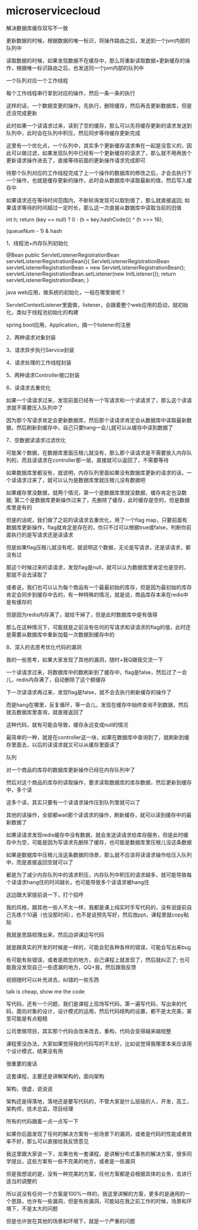 # microservicecloud
解决数据库缓存双写不一致



更新数据的时候，根据数据的唯一标识，将操作路由之后，发送到一个jvm内部的队列中

读取数据的时候，如果发现数据不在缓存中，那么将重新读取数据+更新缓存的操作，根据唯一标识路由之后，也发送同一个jvm内部的队列中

一个队列对应一个工作线程

每个工作线程串行拿到对应的操作，然后一条一条的执行

这样的话，一个数据变更的操作，先执行，删除缓存，然后再去更新数据库，但是还没完成更新

此时如果一个读请求过来，读到了空的缓存，那么可以先将缓存更新的请求发送到队列中，此时会在队列中积压，然后同步等待缓存更新完成

这里有一个优化点，一个队列中，其实多个更新缓存请求串在一起是没意义的，因此可以做过滤，如果发现队列中已经有一个更新缓存的请求了，那么就不用再放个更新请求操作进去了，直接等待前面的更新操作请求完成即可

待那个队列对应的工作线程完成了上一个操作的数据库的修改之后，才会去执行下一个操作，也就是缓存更新的操作，此时会从数据库中读取最新的值，然后写入缓存中

如果请求还在等待时间范围内，不断轮询发现可以取到值了，那么就直接返回; 如果请求等待的时间超过一定时长，那么这一次直接从数据库中读取当前的旧值

int h;
return (key == null) ? 0 : (h = key.hashCode()) ^ (h >>> 16);

(queueNum - 1) & hash

1、线程池+内存队列初始化

@Bean
public ServletListenerRegistrationBean servletListenerRegistrationBean(){
    ServletListenerRegistrationBean servletListenerRegistrationBean = new ServletListenerRegistrationBean();
    servletListenerRegistrationBean.setListener(new InitListener());
    return servletListenerRegistrationBean;
}

java web应用，做系统的初始化，一般在哪里做呢？

ServletContextListener里面做，listener，会跟着整个web应用的启动，就初始化，类似于线程池初始化的构建

spring boot应用，Application，搞一个listener的注册

2、两种请求对象封装

3、请求异步执行Service封装

4、请求处理的工作线程封装

5、两种请求Controller接口封装

6、读请求去重优化

如果一个读请求过来，发现前面已经有一个写请求和一个读请求了，那么这个读请求就不需要压入队列中了

因为那个写请求肯定会更新数据库，然后那个读请求肯定会从数据库中读取最新数据，然后刷新到缓存中，自己只要hang一会儿就可以从缓存中读到数据了

7、空数据读请求过滤优化

可能某个数据，在数据库里面压根儿就没有，那么那个读请求是不需要放入内存队列的，而且读请求在controller那一层，直接就可以返回了，不需要等待

如果数据库里都没有，就说明，内存队列里面如果没有数据库更新的请求的话，一个读请求过来了，就可以认为是数据库里就压根儿没有数据吧

如果缓存里没数据，就两个情况，第一个是数据库里就没数据，缓存肯定也没数据; 第二个是数据库更新操作过来了，先删除了缓存，此时缓存是空的，但是数据库里是有的

但是的话呢，我们做了之前的读请求去重优化，用了一个flag map，只要前面有数据库更新操作，flag就肯定是存在的，你只不过可以根据true或false，判断你前面执行的是写请求还是读请求

但是如果flag压根儿就没有呢，就说明这个数据，无论是写请求，还是读请求，都没有过

那这个时候过来的读请求，发现flag是null，就可以认为数据库里肯定也是空的，那就不会去读取了

或者说，我们也可以认为每个商品有一个最最初始的库存，但是因为最初始的库存肯定会同步到缓存中去的，有一种特殊的情况，就是说，商品库存本来在redis中是有缓存的

但是因为redis内存满了，就给干掉了，但是此时数据库中是有值得

那么在这种情况下，可能就是之前没有任何的写请求和读请求的flag的值，此时还是需要从数据库中重新加载一次数据到缓存中的

8、深入的去思考优化代码的漏洞

我的一些思考，如果大家发现了其他的漏洞，随时+我Q跟我交流一下

一个读请求过来，将数据库中的数刷新到了缓存中，flag是false，然后过了一会儿，redis内存满了，自动删除了这个额缓存

下一次读请求再过来，发现flag是false，就不会去执行刷新缓存的操作了

而是hang在哪里，反复循环，等一会儿，发现在缓存中始终查询不到数据，然后就去数据库里查询，就直接返回了

这种代码，就有可能会导致，缓存永远变成null的情况

最简单的一种，就是在controller这一块，如果在数据库中查询到了，就刷新到缓存里面去，以后的读请求就又可以从缓存里面读了

队列

对一个商品的库存的数据库更新操作已经在内存队列中了

然后对这个商品的库存的读取操作，要求读取数据库的库存数据，然后更新到缓存中，多个读

这多个读，其实只要有一个读请求操作压到队列里就可以了

其他的读操作，全部都wait那个读请求的操作，刷新缓存，就可以读到缓存中的最新数据了

如果读请求发现redis缓存中没有数据，就会发送读请求给库存服务，但是此时缓存中为空，可能是因为写请求先删除了缓存，也可能是数据库里压根儿没这条数据

如果是数据库中压根儿没这条数据的场景，那么就不应该将读请求操作给压入队列中，而是直接返回空就可以了

都是为了减少内存队列中的请求积压，内存队列中积压的请求越多，就可能导致每个读请求hang住的时间越长，也可能导致多个读请求被hang住

这边跟大家提前说一下，打个招呼

我的风格，跟其他一些人不太一样，我都是课上纯实时手写代码的，没有说提前自己先练个10遍（也没那时间），也不是说预先写好，然后放ppt，课程里就copy粘贴

我就是思路梳理出来，然后边讲课边写代码

就是跟真实的开发的时候是一样的，可能会犯各种各样的错误，可能会写出来bug

有可能有些错误，或者是疏忽的地方，自己课程上就发现了，然后就纠正了; 也可能我没发现自己一些遗漏的地方，QQ+我，然后跟我反馈

视频随时可以补充进去，纠错的一些东西

talk is cheap, show me the code

写代码，还有一个问题，我们是课程上现场写代码，第一遍写代码，写出来的代码，面向对象的设计，设计模式的运用，然后代码结构的设置，都不是太完美，甚至可能是有点粗糙

公司里做项目，其实那个代码会改来改去，重构，代码会变得越来越规整

课程里没办法，大家如果觉得我的代码写的不太好，比如说觉得我哪里本来应该用个设计模式，结果没有用

很重要的废话

这套课程，主要还是讲解架构的，面向架构

架构，很虚，说说说

架构还是得落地，落地还是要写代码的，不管大家是什么层级的人，开发，高工，架构师，技术总监，项目经理

所有的代码跟着一点一点写一下

如果你后面发现了任何的解决方案有一些场景下的漏洞，或者是代码的性能或者效率不好，那么可以直接给我反馈意见

我这里跟大家说一下，龙果也有一套课程，是讲解分布式事务的解决方案，很多同学提出，这些方案有一些不完美的地方，或者是一些漏洞

但是我想说的是，没有一种完美的方案，任何方案都是会根据具体的业务，去进行适当的调整的

所以说没有任何一个方案是100%一样的，我这里讲解的方案，更多的是通用的一个思路，也许有一些漏洞，但是有些漏洞，可能站在我之前工作的时候，场景和环境下，不是太大的问题

但是也许放在其他的场景和环境下，就是一个严重的问题
